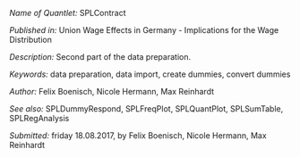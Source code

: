 *Name of Quantlet:* SPLContract

*Published in:*     Union Wage Effects in Germany - Implications for the Wage Distribution

*Description:*      Second part of the data preparation.

*Keywords:*         data preparation, data import, create dummies, convert dummies

*Author:*           Felix Boenisch, Nicole Hermann, Max Reinhardt

*See also:*         SPLDummyRespond, SPLFreqPlot, SPLQuantPlot, SPLSumTable, SPLRegAnalysis

*Submitted:* friday 18.08.2017, by Felix Boenisch, Nicole Hermann, Max Reinhardt